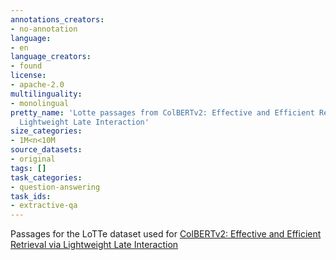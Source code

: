 ```yaml
---
annotations_creators:
- no-annotation
language:
- en
language_creators:
- found
license:
- apache-2.0
multilinguality:
- monolingual
pretty_name: 'Lotte passages from ColBERTv2: Effective and Efficient Retrieval via
  Lightweight Late Interaction'
size_categories:
- 1M<n<10M
source_datasets:
- original
tags: []
task_categories:
- question-answering
task_ids:
- extractive-qa
---
```


Passages for the LoTTe dataset used for [ColBERTv2: Effective and Efficient Retrieval via Lightweight Late Interaction](https://arxiv.org/abs/2112.01488)